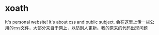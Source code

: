 # xoath
It's personal website! It's about css and public subject.
会在这里上传一些公用的css文件，大部分来自于网上，以防别人更新，我的原来的代码出现问题
